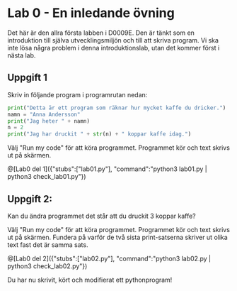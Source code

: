 # Lab 0 - En inledande övning 

Det här är den allra första labben i D0009E. Den är tänkt som en introduktion till själva utvecklingsmiljön och till att skriva program. Vi ska inte lösa några problem i denna introduktionslab, utan det kommer först i nästa lab. 

## Uppgift 1

Skriv in följande program i programrutan nedan:

```python
print("Detta är ett program som räknar hur mycket kaffe du dricker.")
namn = "Anna Andersson"
print("Jag heter " + namn)
n = 2
print("Jag har druckit " + str(n) + " koppar kaffe idag.")
```

Välj "Run my code" för att köra programmet. Programmet kör och text skrivs ut på skärmen.

@[Lab0 del 1]({"stubs":["lab01.py"], "command":"python3 lab01.py | python3 check_lab01.py"})

## Uppgift 2:

Kan du ändra programmet det står att du druckit 3 koppar kaffe? 

Välj "Run my code" för att köra programmet. Programmet kör och text skrivs ut på skärmen. Fundera på varför de två sista print-satserna skriver ut olika text fast det är samma sats. 

@[Lab0 del 2]({"stubs":["lab02.py"], "command":"python3 lab02.py | python3 check_lab02.py"})

Du har nu skrivit, kört och modifierat ett pythonprogram! 